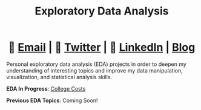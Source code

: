 # <div align="center"> <p>Exploratory Data Analysis</p> </br> 📧  [Email](mailto:EricFletcher3@gmail.com) | 💬  [Twitter](https://twitter.com/iamericfletcher) | 👔  [LinkedIn](https://www.linkedin.com/in/iamericfletcher/) | [Blog](https://ericfletcher.netlify.app/)</div> 

Personal exploratory data analysis (EDA) projects in order to deepen my understanding of interesting topics and improve my data manipulation, visualization, and statistical analysis skills.

**EDA In Progress**: [College Costs](https://github.com/iamericfletcher/Exploratory-Data-Analysis/tree/master/R/2020/College%20Costs)

**Previous EDA Topics**: Coming Soon!
